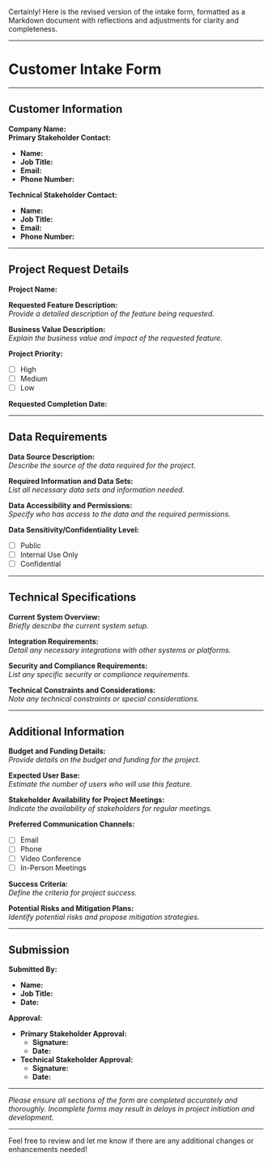 Certainly! Here is the revised version of the intake form, formatted as a Markdown document with reflections and adjustments for clarity and completeness.

---

# Customer Intake Form

---

## Customer Information

**Company Name:**  
**Primary Stakeholder Contact:**  
- **Name:**  
- **Job Title:**  
- **Email:**  
- **Phone Number:**  

**Technical Stakeholder Contact:**  
- **Name:**  
- **Job Title:**  
- **Email:**  
- **Phone Number:**  

---

## Project Request Details

**Project Name:**  

**Requested Feature Description:**  
*Provide a detailed description of the feature being requested.*

**Business Value Description:**  
*Explain the business value and impact of the requested feature.*

**Project Priority:**  
- [ ] High  
- [ ] Medium  
- [ ] Low  

**Requested Completion Date:**  

---

## Data Requirements

**Data Source Description:**  
*Describe the source of the data required for the project.*

**Required Information and Data Sets:**  
*List all necessary data sets and information needed.*

**Data Accessibility and Permissions:**  
*Specify who has access to the data and the required permissions.*

**Data Sensitivity/Confidentiality Level:**  
- [ ] Public  
- [ ] Internal Use Only  
- [ ] Confidential  

---

## Technical Specifications

**Current System Overview:**  
*Briefly describe the current system setup.*

**Integration Requirements:**  
*Detail any necessary integrations with other systems or platforms.*

**Security and Compliance Requirements:**  
*List any specific security or compliance requirements.*

**Technical Constraints and Considerations:**  
*Note any technical constraints or special considerations.*

---

## Additional Information

**Budget and Funding Details:**  
*Provide details on the budget and funding for the project.*

**Expected User Base:**  
*Estimate the number of users who will use this feature.*

**Stakeholder Availability for Project Meetings:**  
*Indicate the availability of stakeholders for regular meetings.*

**Preferred Communication Channels:**  
- [ ] Email  
- [ ] Phone  
- [ ] Video Conference  
- [ ] In-Person Meetings  

**Success Criteria:**  
*Define the criteria for project success.*

**Potential Risks and Mitigation Plans:**  
*Identify potential risks and propose mitigation strategies.*

---

## Submission

**Submitted By:**  
- **Name:**  
- **Job Title:**  
- **Date:**  

**Approval:**  
- **Primary Stakeholder Approval:**  
  - **Signature:**  
  - **Date:**  
- **Technical Stakeholder Approval:**  
  - **Signature:**  
  - **Date:**  

---

*Please ensure all sections of the form are completed accurately and thoroughly. Incomplete forms may result in delays in project initiation and development.*

---

Feel free to review and let me know if there are any additional changes or enhancements needed!
